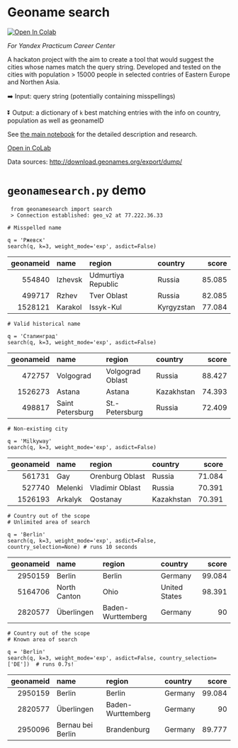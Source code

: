 # Geoname search

[<img src="https://colab.research.google.com/assets/colab-badge.svg" alt="Open In Colab"/>](https://colab.research.google.com/github/eburakova/geoname_matching/blob/main/main.ipynb)


*For Yandex Practicum Career Center*

A hackaton project with the aim to create a tool that would suggest the cities whose names match the query string. 
Developed and tested on the cities with population > 15000 people in selected contries of Eastern Europe and Northen Asia.

➡️ Input: query string (potentially containing misspellings)

⏬ Output: a dictionary of `k` best matching entries with the info on country, population as well as geonameID


See [the main notebook](https://github.com/eburakova/geoname_matching/blob/main/main.ipynb) for the detailed description and research.

[Open in CoLab](https://colab.research.google.com/github/eburakova/geoname_matching/blob/main/main.ipynb)

Data sources: http://download.geonames.org/export/dump/

# `geonamesearch.py` demo

```
 from geonamesearch import search 
 > Connection established: geo_v2 at 77.222.36.33
```

```
# Misspelled name

q = 'Ржевск'
search(q, k=3, weight_mode='exp', asdict=False)
```
|   geonameid | name    | region             | country    |   score |
|------------:|:--------|:-------------------|:-----------|--------:|
|      554840 | Izhevsk | Udmurtiya Republic | Russia     |  85.085 |
|      499717 | Rzhev   | Tver Oblast        | Russia     |  82.085 |
|     1528121 | Karakol | Issyk-Kul          | Kyrgyzstan |  77.084 |

```
# Valid historical name

q = 'Сталинград'
search(q, k=3, weight_mode='exp', asdict=False)
```

|   geonameid | name             | region           | country    |   score |
|------------:|:-----------------|:-----------------|:-----------|--------:|
|      472757 | Volgograd        | Volgograd Oblast | Russia     |  88.427 |
|     1526273 | Astana           | Astana           | Kazakhstan |  74.393 |
|      498817 | Saint Petersburg | St.-Petersburg   | Russia     |  72.409 |


```
# Non-existing city

q = 'Milkyway'
search(q, k=3, weight_mode='exp', asdict=False)
```

|   geonameid | name    | region          | country    |   score |
|------------:|:--------|:----------------|:-----------|--------:|
|      561731 | Gay     | Orenburg Oblast | Russia     |  71.084 |
|      527740 | Melenki | Vladimir Oblast | Russia     |  70.391 |
|     1526193 | Arkalyk | Qostanay        | Kazakhstan |  70.391 |

```
# Country out of the scope
# Unlimited area of search

q = 'Berlin'
search(q, k=3, weight_mode='exp', asdict=False, country_selection=None) # runs 10 seconds
```

|   geonameid | name         | region            | country       |   score |
|------------:|:-------------|:------------------|:--------------|--------:|
|     2950159 | Berlin       | Berlin            | Germany       |  99.084 |
|     5164706 | North Canton | Ohio              | United States |  98.391 |
|     2820577 | Überlingen   | Baden-Wurttemberg | Germany       |  90     |

```
# Country out of the scope
# Known area of search

q = 'Berlin'
search(q, k=3, weight_mode='exp', asdict=False, country_selection=['DE'])  # runs 0.7s!
```

|   geonameid | name              | region            | country   |   score |
|------------:|:------------------|:------------------|:----------|--------:|
|     2950159 | Berlin            | Berlin            | Germany   |  99.084 |
|     2820577 | Überlingen        | Baden-Wurttemberg | Germany   |  90     |
|     2950096 | Bernau bei Berlin | Brandenburg       | Germany   |  89.777 |
